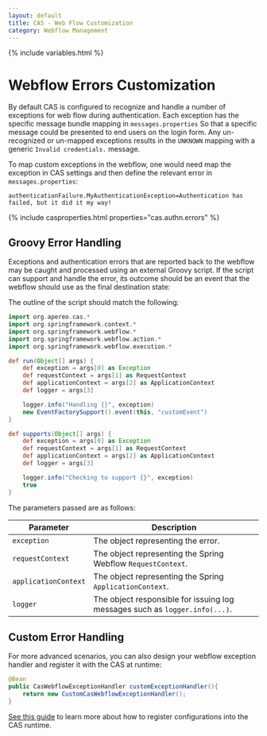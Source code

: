 ```yaml
---
layout: default
title: CAS - Web Flow Customization
category: Webflow Management
---
```


{% include variables.html %}

# Webflow Errors Customization

By default CAS is configured to recognize and handle a number of exceptions for web flow during authentication. Each exception 
has the specific message bundle mapping in `messages.properties` So that a specific message could be presented to end users
on the login form. Any un-recognized or un-mapped exceptions results in the `UNKNOWN` mapping with a generic `Invalid credentials.` message.

To map custom exceptions in the webflow, one would need map the exception in CAS 
settings and then define the relevant error in `messages.properties`:

```properties
authenticationFailure.MyAuthenticationException=Authentication has failed, but it did it my way!
```

{% include casproperties.html properties="cas.authn.errors" %}

## Groovy Error Handling

Exceptions and authentication errors that are reported back to the webflow may be 
caught and processed using an external Groovy script. If the script can support and handle the error,
its outcome should be an event that the webflow should use as the final destination state:

The outline of the script should match the following:

```groovy
import org.apereo.cas.*
import org.springframework.context.*
import org.springframework.webflow.*
import org.springframework.webflow.action.*
import org.springframework.webflow.execution.*

def run(Object[] args) {
    def exception = args[0] as Exception
    def requestContext = args[1] as RequestContext
    def applicationContext = args[2] as ApplicationContext
    def logger = args[3]

    logger.info("Handling {}", exception)
    new EventFactorySupport().event(this, "customEvent")
}

def supports(Object[] args) {
    def exception = args[0] as Exception
    def requestContext = args[1] as RequestContext
    def applicationContext = args[2] as ApplicationContext
    def logger = args[3]

    logger.info("Checking to support {}", exception)
    true
}
```

The parameters passed are as follows:

| Parameter             | Description
|-----------------------|-----------------------------------------------------------------------
| `exception`           | The object representing the error.
| `requestContext`      | The object representing the Spring Webflow `RequestContext`.
| `applicationContext`  | The object representing the Spring `ApplicationContext`.
| `logger`              | The object responsible for issuing log messages such as `logger.info(...)`.

## Custom Error Handling
     
For more advanced scenarios, you can also design your webflow exception handler
and register it with the CAS at runtime:

```java
@Bean
public CasWebflowExceptionHandler customExceptionHandler(){
    return new CustomCasWebflowExceptionHandler();
}
```

[See this guide](../configuration/Configuration-Management-Extensions.html) to learn more
about how to register configurations into the CAS runtime.
